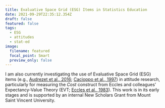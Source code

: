 ```yaml
---
title: Evaluative Space Grid (ESG) Items in Statistics Education
date: 2021-09-29T22:35:12.354Z
draft: false
featured: false
tags:
  - ESG
  - attitudes
  - stat-ed
image:
  filename: featured
  focal_point: Smart
  preview_only: false
---
```

I am also currently investigating the use of Evaluative Space Grid (ESG) items (e.g., [Audrezet et al., 2016](https://doi.org/10.1108/JSM-01-2015-0060); [Cacioppo et al., 1997](https://doi.org/10.1207/s15327957pspr0101_2)) in attitude research, particularly for measuring the *Cost* construct from Eccles and colleagues’ Expectancy-Value Theory (EVT; [Eccles et al., 1983](http://web.archive.org/web/20170701031033/http://www.rcgd.isr.umich.edu/garp/articles/ecclesparsons83b.pdf)). This work is in its early stages and is supported by an internal New Scholars Grant from Mount Saint Vincent University.